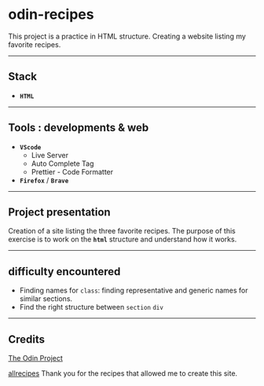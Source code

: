# odin-recipes

This project is a practice in HTML structure.
Creating a website listing my favorite recipes.

---

## Stack

- **`HTML`**

---

## Tools : developments & web

- **`VScode`**
  - Live Server
  - Auto Complete Tag
  - Prettier - Code Formatter
- **`Firefox`** / **`Brave`**

---

## Project presentation

Creation of a site listing the three favorite recipes.
The purpose of this exercise is to work on the **`html`** structure and understand how it works.

---

## difficulty encountered

- Finding names for `class`: finding representative and generic names for similar sections.
- Find the right structure between `section` `div`

---

## Credits

[The Odin Project](https://www.theodinproject.com)

[allrecipes](https://www.allrecipes.com/) Thank you for the recipes that allowed me to create this site.
